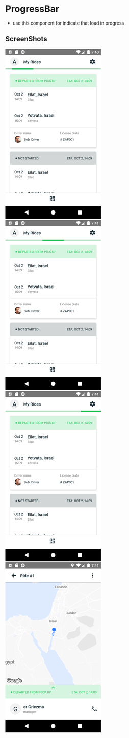 # ProgressBar

- use this component for indicate that load in progress

## ScreenShots

<img src="progressBarBeginLoad.png" width="300"/>
<img src="progressBarActive.png" width="300"/>
<img src="progressBarActive2.png" width="300"/>
<img src="progressBarFinishLoad.png" width="300"/>
